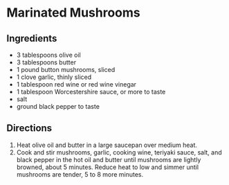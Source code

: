 # Marinated Mushrooms

## Ingredients

- 3 tablespoons olive oil
- 3 tablespoons butter
- 1 pound button mushrooms, sliced
- 1 clove garlic, thinly sliced
- 1 tablespoon red wine or red wine vinegar
- 1 tablespoon Worcestershire sauce, or more to taste
- salt
- ground black pepper to taste

## Directions

1. Heat olive oil and butter in a large saucepan over medium heat.
1. Cook and stir mushrooms, garlic, cooking wine, teriyaki sauce, salt, and
   black pepper in the hot oil and butter until mushrooms are lightly browned,
   about 5 minutes. Reduce heat to low and simmer until mushrooms are tender, 5
   to 8 more minutes.

